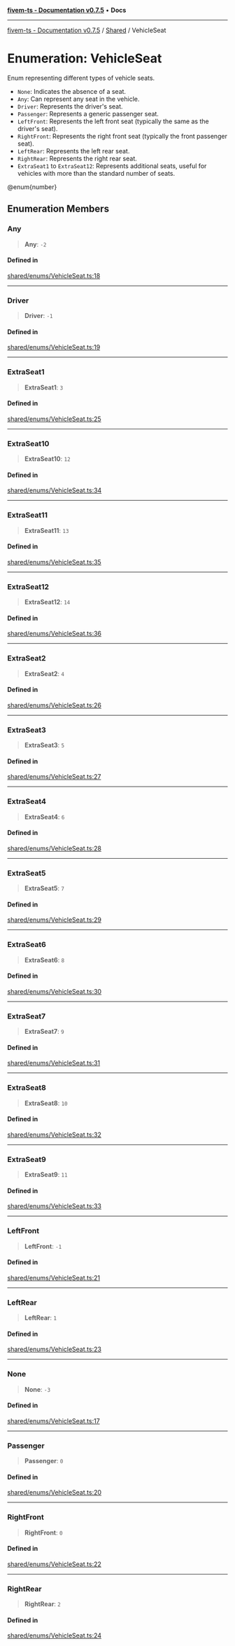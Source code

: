 [**fivem-ts - Documentation v0.7.5**](../../../README.md) • **Docs**

***

[fivem-ts - Documentation v0.7.5](../../../README.md) / [Shared](../README.md) / VehicleSeat

# Enumeration: VehicleSeat

Enum representing different types of vehicle seats.

- `None`: Indicates the absence of a seat.
- `Any`: Can represent any seat in the vehicle.
- `Driver`: Represents the driver's seat.
- `Passenger`: Represents a generic passenger seat.
- `LeftFront`: Represents the left front seat (typically the same as the driver's seat).
- `RightFront`: Represents the right front seat (typically the front passenger seat).
- `LeftRear`: Represents the left rear seat.
- `RightRear`: Represents the right rear seat.
- `ExtraSeat1` to `ExtraSeat12`: Represents additional seats, useful for vehicles with more than the standard number of seats.

@enum{number}

## Enumeration Members

### Any

> **Any**: `-2`

#### Defined in

[shared/enums/VehicleSeat.ts:18](https://github.com/Purpose-Dev/fivem-ts/blob/main/src/shared/enums/VehicleSeat.ts#L18)

***

### Driver

> **Driver**: `-1`

#### Defined in

[shared/enums/VehicleSeat.ts:19](https://github.com/Purpose-Dev/fivem-ts/blob/main/src/shared/enums/VehicleSeat.ts#L19)

***

### ExtraSeat1

> **ExtraSeat1**: `3`

#### Defined in

[shared/enums/VehicleSeat.ts:25](https://github.com/Purpose-Dev/fivem-ts/blob/main/src/shared/enums/VehicleSeat.ts#L25)

***

### ExtraSeat10

> **ExtraSeat10**: `12`

#### Defined in

[shared/enums/VehicleSeat.ts:34](https://github.com/Purpose-Dev/fivem-ts/blob/main/src/shared/enums/VehicleSeat.ts#L34)

***

### ExtraSeat11

> **ExtraSeat11**: `13`

#### Defined in

[shared/enums/VehicleSeat.ts:35](https://github.com/Purpose-Dev/fivem-ts/blob/main/src/shared/enums/VehicleSeat.ts#L35)

***

### ExtraSeat12

> **ExtraSeat12**: `14`

#### Defined in

[shared/enums/VehicleSeat.ts:36](https://github.com/Purpose-Dev/fivem-ts/blob/main/src/shared/enums/VehicleSeat.ts#L36)

***

### ExtraSeat2

> **ExtraSeat2**: `4`

#### Defined in

[shared/enums/VehicleSeat.ts:26](https://github.com/Purpose-Dev/fivem-ts/blob/main/src/shared/enums/VehicleSeat.ts#L26)

***

### ExtraSeat3

> **ExtraSeat3**: `5`

#### Defined in

[shared/enums/VehicleSeat.ts:27](https://github.com/Purpose-Dev/fivem-ts/blob/main/src/shared/enums/VehicleSeat.ts#L27)

***

### ExtraSeat4

> **ExtraSeat4**: `6`

#### Defined in

[shared/enums/VehicleSeat.ts:28](https://github.com/Purpose-Dev/fivem-ts/blob/main/src/shared/enums/VehicleSeat.ts#L28)

***

### ExtraSeat5

> **ExtraSeat5**: `7`

#### Defined in

[shared/enums/VehicleSeat.ts:29](https://github.com/Purpose-Dev/fivem-ts/blob/main/src/shared/enums/VehicleSeat.ts#L29)

***

### ExtraSeat6

> **ExtraSeat6**: `8`

#### Defined in

[shared/enums/VehicleSeat.ts:30](https://github.com/Purpose-Dev/fivem-ts/blob/main/src/shared/enums/VehicleSeat.ts#L30)

***

### ExtraSeat7

> **ExtraSeat7**: `9`

#### Defined in

[shared/enums/VehicleSeat.ts:31](https://github.com/Purpose-Dev/fivem-ts/blob/main/src/shared/enums/VehicleSeat.ts#L31)

***

### ExtraSeat8

> **ExtraSeat8**: `10`

#### Defined in

[shared/enums/VehicleSeat.ts:32](https://github.com/Purpose-Dev/fivem-ts/blob/main/src/shared/enums/VehicleSeat.ts#L32)

***

### ExtraSeat9

> **ExtraSeat9**: `11`

#### Defined in

[shared/enums/VehicleSeat.ts:33](https://github.com/Purpose-Dev/fivem-ts/blob/main/src/shared/enums/VehicleSeat.ts#L33)

***

### LeftFront

> **LeftFront**: `-1`

#### Defined in

[shared/enums/VehicleSeat.ts:21](https://github.com/Purpose-Dev/fivem-ts/blob/main/src/shared/enums/VehicleSeat.ts#L21)

***

### LeftRear

> **LeftRear**: `1`

#### Defined in

[shared/enums/VehicleSeat.ts:23](https://github.com/Purpose-Dev/fivem-ts/blob/main/src/shared/enums/VehicleSeat.ts#L23)

***

### None

> **None**: `-3`

#### Defined in

[shared/enums/VehicleSeat.ts:17](https://github.com/Purpose-Dev/fivem-ts/blob/main/src/shared/enums/VehicleSeat.ts#L17)

***

### Passenger

> **Passenger**: `0`

#### Defined in

[shared/enums/VehicleSeat.ts:20](https://github.com/Purpose-Dev/fivem-ts/blob/main/src/shared/enums/VehicleSeat.ts#L20)

***

### RightFront

> **RightFront**: `0`

#### Defined in

[shared/enums/VehicleSeat.ts:22](https://github.com/Purpose-Dev/fivem-ts/blob/main/src/shared/enums/VehicleSeat.ts#L22)

***

### RightRear

> **RightRear**: `2`

#### Defined in

[shared/enums/VehicleSeat.ts:24](https://github.com/Purpose-Dev/fivem-ts/blob/main/src/shared/enums/VehicleSeat.ts#L24)
